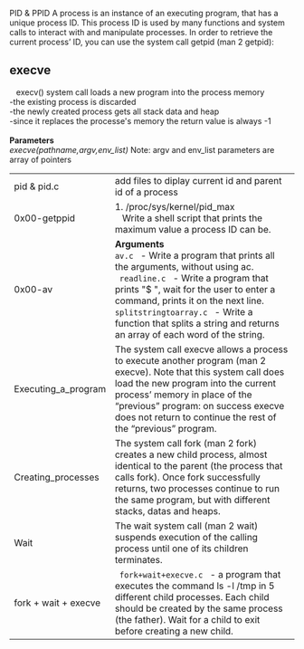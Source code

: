 PID & PPID
A process is an instance of an executing program, that has a unique process ID. This process ID is used by many functions and system calls to interact with and manipulate processes. In order to retrieve the current process’ ID, you can use the system call getpid (man 2 getpid):

<h2>execve </h2>
<p>&nbsp;&nbsp; execv() system call  loads a new program into the process memory <br/> -the existing process is discarded <br/> -the newly created process  gets all stack data and heap <br/> -since it replaces the processe's memory the return value is always -1 <br/> <br/> <b> Parameters</b> <br/> <i> execve(pathname,argv,env_list) </i> Note: argv and env_list parameters are array of pointers </p>
<div>
<table>
<tr>
	<td> pid & pid.c </td>
	<td> add files to diplay current id and parent id of a process </td>
</tr>

<tr>                                                                                                                                                                                           
        <td> 0x00-getppid </td>                                                                                                                                                                 
        <td> 1. /proc/sys/kernel/pid_max
	<br/> &nbsp; &nbsp;Write a shell script that prints the maximum value a process ID can be. </td>                                                                                                                   
</tr> 
<tr>                                                                                                                                                                                           
        <td> 0x00-av </td>                                                                                                                                                                 
        <td> <b>Arguments</b> <br/> <code>av.c </code> - Write a program that prints all the arguments, without using ac.
 	 		<br/>	<code> readline.c </code> - Write a program that prints "$ ", wait for the user to enter a command, prints it on the next line.
			<br/>  <code>splitstringtoarray.c </code> - Write a function that splits a string and returns an array of each word of the string.

</td>                                                                                                                   
</tr>

<tr>                                                                                                                                                                                           
        <td> Executing_a_program </td>                                                                                                                                                                 
        <td> The system call execve allows a process to execute another program (man 2 execve). Note that this system call does load the new program into the current process’ memory in place of the “previous” program: on success execve does not return to continue the rest of the “previous” program. </td>                                                                                                                   
</tr>  

<tr>                                                                                                                                                                                           
        <td> Creating_processes </td>                                                                                                                                                                 
        <td> The system call fork (man 2 fork) creates a new child process, almost identical to the parent (the process that calls fork). Once fork successfully returns, two processes continue to run the same program, but with different stacks, datas and heaps. </td>                                                                                                                   
</tr> 

<tr>                                                                                                                                                                                           
        <td> Wait </td>                                                                                                                                                                 
        <td> The wait system call (man 2 wait) suspends execution of the calling process until one of its children terminates. </td>                                                                                                                   
</tr> 

<tr>                                                                                                                                                                                           
        <td> fork + wait + execve </td>                                                                                                                                                                        
        <td> <code> fork+wait+execve.c </code> - a program that executes the command ls -l /tmp in 5 different child processes. Each child should be created by the same process (the father). Wait for a child to exit before creating a new child. </td>                                                           
                                                                                                                                                                                               
</tr>

</table>
</div>
